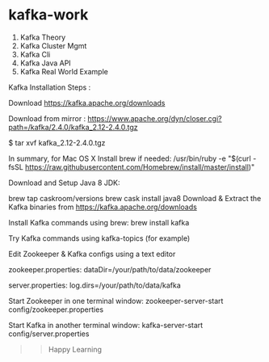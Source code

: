 # kafka-work
1. Kafka Theory
2. Kafka Cluster Mgmt
3. Kafka Cli 
4. Kafka Java API
5. Kafka Real World Example


Kafka Installation Steps :


Download https://kafka.apache.org/downloads


Download from mirror : https://www.apache.org/dyn/closer.cgi?path=/kafka/2.4.0/kafka_2.12-2.4.0.tgz

$ tar xvf kafka_2.12-2.4.0.tgz


In summary, for Mac OS X
Install brew if needed: /usr/bin/ruby -e "$(curl -fsSL https://raw.githubusercontent.com/Homebrew/install/master/install)"

Download and Setup Java 8 JDK:

brew tap caskroom/versions
brew cask install java8
Download & Extract the Kafka binaries from https://kafka.apache.org/downloads

Install Kafka commands using brew: brew install kafka

Try Kafka commands using kafka-topics (for example)

Edit Zookeeper & Kafka configs using a text editor

zookeeper.properties: dataDir=/your/path/to/data/zookeeper

server.properties: log.dirs=/your/path/to/data/kafka

Start Zookeeper in one terminal window: zookeeper-server-start config/zookeeper.properties

Start Kafka in another terminal window: kafka-server-start config/server.properties


>> Happy Learning 
